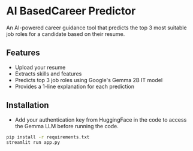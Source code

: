 # AI BasedCareer Predictor

An AI-powered career guidance tool that predicts the top 3 most suitable job roles for a candidate based on their resume.

## Features
- Upload your resume
- Extracts skills and features
- Predicts top 3 job roles using Google's Gemma 2B IT model
- Provides a 1-line explanation for each prediction

## Installation
- Add your authentication key from HuggingFace in the code to access the Gemma LLM before running the code.
```bash
pip install -r requirements.txt
streamlit run app.py
